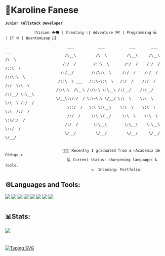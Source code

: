 # 🧩Karoline Fanese 

**`Junior Fullstack Developer`**

                 [Vision 👁️‍🗨️ | Creating 💡| Adventure 🗺️ | Programming 💻 | IT 🌐 | QuantumLeap 🎯]

                                ___           ___           ___       ___       ___     
                               /\__\         /\  \         /\__\     /\__\     /\  \ 
                              /:/  /        /::\  \       /:/  /    /:/  /    /::\  \   
                             /:/__/        /:/\:\  \     /:/  /    /:/  /    /:/\:\  \
                            /::\  \ ___   /::\~\:\  \   /:/  /    /:/  /    /:/  \:\  \
                           /:/\:\  /\__\ /:/\:\ \:\__\ /:/__/    /:/__/    /:/__/ \:\__\
                           \/__\:\/:/  / \:\~\:\ \/__/ \:\  \    \:\  \    \:\  \ /:/  /
                                \::/  /   \:\ \:\__\    \:\  \    \:\  \    \:\  /:/  / 
                                /:/  /     \:\ \/__/     \:\  \    \:\  \    \:\/:/  /
                               /:/  /       \:\__\        \:\__\    \:\__\    \::/  /    
                               \/__/         \/__/         \/__/     \/__/     \/__/ 
 

                              👩🏾‍🎓 Recently I graduated from a <Academia de Código_>
                                💻 Current status: sharpening languages & tools.
                                           ⚒️  Incoming: Portfolio.
                        
## ⚙️Languages and Tools:

![](https://img.shields.io/badge/HTML5-black?style=for-the-badge&logo=html5&logoColor=orange)
![](https://img.shields.io/badge/CSS3-black?style=for-the-badge&logo=css3&logoColor=blue)
![](https://img.shields.io/badge/JavaScript-black?style=for-the-badge&logo=javascript&logoColor=yellow)
![](https://img.shields.io/badge/Java-black?style=for-the-badge&logo=openjdk&logoColor=brown)
![](https://img.shields.io/badge/Spring-black?style=for-the-badge&logo=spring&logoColor=green)
![](https://img.shields.io/badge/GIT-black?style=for-the-badge&logo=git&logoColor=orang)
![](https://img.shields.io/badge/Visual_Studio_Code-black?style=for-the-badge&logo=visual%15studio%15code&logoColor=white)
![](https://img.shields.io/badge/IntelliJ_IDEA-000000.svg?style=for-the-badge&logo=intellij-idea&logoColor=violet)

#

## 📊Stats:

![](https://github-readme-stats.vercel.app/api?username=iFanese&show_icons=true&theme=merko)

#
<a href="https://git.io/typing-svg"><img src="https://readme-typing-svg.demolab.com?font=Fira+Code&pause=1000&color=72F70F&background=000000&center=true&vCenter=true&width=430&height=40&lines=%22I+can+only+show+you+the+door%2C;you're+the+one+that+;has+to+walk+through+it%22;-+Morpheus+(The+Matrix)+." alt="Typing SVG" /></a>
